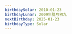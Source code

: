 ```yaml
---
birthdaySolar: 2010-01-23
birthdayLunar: 2009年腊月初九
nextBirthday: 2025-01-23
birthdayType: Solar
---
```

